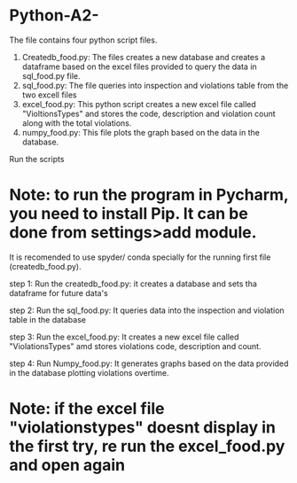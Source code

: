 # Python-A2-

The file contains four python script files.
1. Createdb_food.py:
	The files creates a new database and creates a dataframe based on the excel files provided to query the data in sql_food.py file.
2. sql_food.py:
	The file queries into inspection and violations table from the two excell files
3. excel_food.py:
	This python script creates a new excel file called "VioltionsTypes" and stores the code, description and violation count along with the total violations.
4. numpy_food.py:
	This file plots the graph based on the data in the database.

Run the scripts

# Note: to run the program in Pycharm, you need to install Pip. It can be done from settings>add module.

It is recomended to use spyder/ conda specially for the running first file (createdb_food.py).

step 1: Run the createdb_food.py: it creates a database and sets tha dataframe for future data's

step 2: Run the sql_food.py: It queries data into the inspection and violation table in the database

step 3:	Run the excel_food.py: It creates a new excel file called "ViolationsTypes" amd stores violations code, description and count.
	 
step 4: Run Numpy_food.py: It generates graphs based on the data provided in the database plotting violations overtime.

# Note: if the excel file "violationstypes" doesnt display in the first try, re run the excel_food.py and open again 